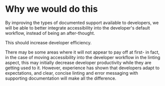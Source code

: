# Why we would do this

By improving the types of documented support available to developers, we will be able to better integrate accessibility into the developer's default workflow, instead of being an after-thought. 

This should increase developer efficiency. 

There may be some areas where it will not appear to pay off at first- in fact, in the case of moving accessibility into the developer workflow in the linting aspect, this may initially decrease developer productivity while they are getting used to it. However, experience has shown that developers adapt to expectations, and clear, concise linting and error messaging with supporting documentation will make all the difference. 
